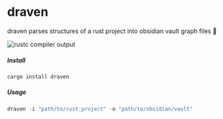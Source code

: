 # draven

draven parses structures of a rust project into obsidian vault graph files 🌟

![rustc compiler output](https://i.postimg.cc/KzW03WZQ/preview.webp)

##### Install

```bash
cargo install draven
```

##### Usage

```rust
draven -i "path/to/rust_project" -o "path/to/obsidian/vault"
```
